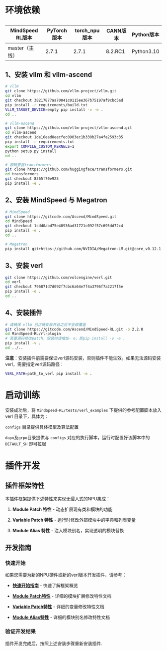 



# 环境依赖

## 
| MindSpeed RL版本 | PyTorch版本 | torch_npu版本 | CANN版本  | Python版本 |
| ---------------- | ------------ |-----------| ---------- | ---------- |
| master（主线）   | 2.7.1     | 2.7.1       | 8.2.RC1 | Python3.10 |

## 1、安装 vllm 和 vllm-ascend
```bash
# vllm
git clone https://github.com/vllm-project/vllm.git
cd vllm
git checkout 38217877aa70041c0115ee367b75197af9cbc5ad
pip install -r requirements/build.txt
VLLM_TARGET_DEVICE=empty pip install -v -e .
cd ..

# vllm-ascend
git clone https://github.com/vllm-project/vllm-ascend.git
cd vllm-ascend
git checkout 1de16ead8eecfec8903ec1b330b27a4fa2593c35
pip install -r requirements.txt
export COMPILE_CUSTOM_KERNELS=1
python setup.py install
cd ..

# 源码安装transformers
git clone https://github.com/huggingface/transformers.git
cd transformers
git checkout 8365f70e925
pip install -e .
```

## 2、安装 MindSpeed 与 Megatron
```bash
# MindSpeed
git clone https://gitcode.com/Ascend/MindSpeed.git
cd MindSpeed
git checkout 1cdd0abd75e40936ad31721c092f57c695dd72c4
pip install -e .
cd ..

# Megatron
pip install git+https://github.com/NVIDIA/Megatron-LM.git@core_v0.12.1
```

## 3、安装 verl
```bash
git clone https://github.com/volcengine/verl.git
cd verl
git checkout 796871d7d092f7cbc6a64e7f4a3796f7a2217f5e
pip install -e .
cd ..
```

## 4、安装插件
```bash
# 请确保 vllm 已正确安装并且之后不会做覆盖
git clone https://gitcode.com/Ascend/MindSpeed-RL.git -b 2.2.0
cd MindSpeed-RL/rl-plugin
# 若要源码修改patch，安装时请增加- e，即pip install -v -e .
pip install -v .
cd ../..
```

**注意**：安装插件前需要保证verl源码安装，否则插件不能生效。如果无法源码安装verl，需要指定verl源码路径：

```bash
VERL_PATH=path_to_verl pip install -e .
```

# 启动训练

安装成功后，将 `MindSpeed-RL/tests/verl_examples` 下提供的参考配置脚本放入 verl 目录下，具体为：

`configs` 目录提供具体模型及算法配置

`dapo`及`grpo`目录提供与 `configs` 对应的执行脚本，运行时配置好该脚本中的 `DEFAULT_SH` 即可拉起


# 插件开发

## 插件框架特性

本插件框架提供下述特性来实现无侵入式的NPU集成：

1. **Module Patch 特性** - 动态扩展现有类和模块的功能

2. **Variable Patch 特性** - 运行时修改外部模块中的字典和列表变量

3. **Module Alias 特性** - 注入模块别名，实现透明的模块替换

## 开发指南

### 快速开始

如果您需要为新的NPU硬件或新的verl版本开发插件，请参考：

- **[快速开始指南](docs/quick_start.md)** - 快速了解框架概览

- **[Module Patch特性](docs/module_patch_feature.md)** - 详细的模块扩展修改特性文档

- **[Variable Patch特性](docs/variable_patch_feature.md)** - 详细的变量修改特性文档

- **[Module Alias特性](docs/module_alias_feature.md)** - 详细的模块别名修改特性文档

### 验证开发结果

插件开发完成后，按照上述安装步骤重新安装插件.
